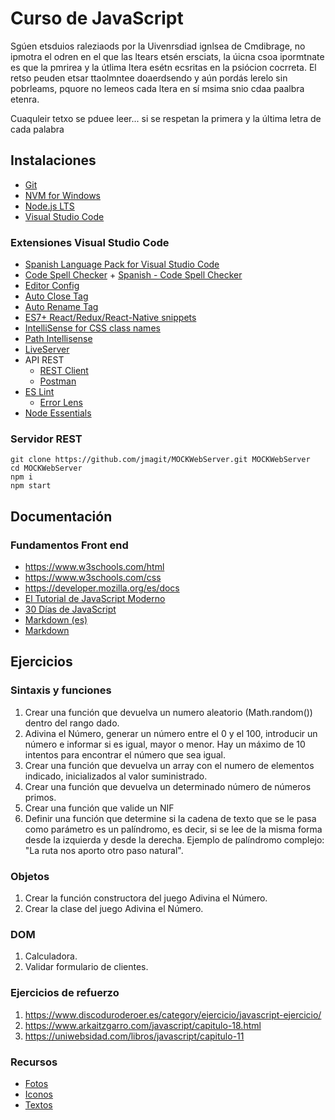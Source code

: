 # Curso de JavaScript

Sgúen etsduios raleziaods por la Uivenrsdiad ignlsea de Cmdibrage, no ipmotra el odren en el que las ltears etsén ersciats, la úicna csoa ipormtnate es que la pmrirea y la útlima ltera esétn ecsritas en la psiócion cocrreta. El retso peuden etsar ttaolmntee doaerdsendo y aún pordás lerelo sin pobrleams, pquore no lemeos cada ltera en sí msima snio cdaa paalbra etenra.

Cuaquleir tetxo se pduee leer... si se respetan la primera y la última letra de cada palabra

## Instalaciones

- [Git](https://git-scm.com/)
- [NVM for Windows](https://github.com/coreybutler/nvm-windows/releases)
- [Node.js LTS](https://nodejs.org)
- [Visual Studio Code](http://code.visualstudio.com/)

### Extensiones Visual Studio Code

- [Spanish Language Pack for Visual Studio Code](https://marketplace.visualstudio.com/items?itemName=MS-CEINTL.vscode-language-pack-es)
- [Code Spell Checker](https://marketplace.visualstudio.com/items?itemName=streetsidesoftware.code-spell-checker) + [Spanish - Code Spell Checker](https://marketplace.visualstudio.com/items?itemName=streetsidesoftware.code-spell-checker-spanish)
- [Editor Config](https://marketplace.visualstudio.com/items?itemName=EditorConfig.EditorConfig)
- [Auto Close Tag](https://marketplace.visualstudio.com/items?itemName=formulahendry.auto-close-tag)
- [Auto Rename Tag](https://marketplace.visualstudio.com/items?itemName=formulahendry.auto-rename-tag)
- [ES7+ React/Redux/React-Native snippets](https://marketplace.visualstudio.com/items?itemName=dsznajder.es7-react-js-snippets)
- [IntelliSense for CSS class names](https://marketplace.visualstudio.com/items?itemName=Zignd.html-css-class-completion)
- [Path Intellisense](https://marketplace.visualstudio.com/items?itemName=christian-kohler.path-intellisense)
- [LiveServer](https://marketplace.visualstudio.com/items?itemName=ritwickdey.LiveServer)
- API REST
  - [REST Client](https://marketplace.visualstudio.com/items?itemName=humao.rest-client)
  - [Postman](https://marketplace.visualstudio.com/items?itemName=Postman.postman-for-vscode)
- [ES Lint](https://marketplace.visualstudio.com/items?itemName=dbaeumer.vscode-eslint)
  - [Error Lens](https://marketplace.visualstudio.com/items?itemName=usernamehw.errorlens)
- [Node Essentials](https://marketplace.visualstudio.com/items?itemName=afractal.node-essentials)

### Servidor REST

    git clone https://github.com/jmagit/MOCKWebServer.git MOCKWebServer
    cd MOCKWebServer
    npm i
    npm start

## Documentación

### Fundamentos Front end

- <https://www.w3schools.com/html>
- <https://www.w3schools.com/css>
- <https://developer.mozilla.org/es/docs>
- [El Tutorial de JavaScript Moderno](https://es.javascript.info/)
- [30 Días de JavaScript](https://github.com/Asabeneh/30-Days-Of-JavaScript)
- [Markdown (es)](https://markdown.es/sintaxis-markdown/)
- [Markdown](https://www.markdownguide.org/basic-syntax/)

## Ejercicios

### Sintaxis y funciones

1. Crear una función que devuelva un numero aleatorio (Math.random()) dentro del rango dado.
2. Adivina el Número, generar un número entre el 0 y el 100, introducir un número e informar si es igual, mayor o menor. Hay un máximo de 10 intentos para encontrar el número que sea igual.
3. Crear una función que devuelva un array con el numero de elementos indicado, inicializados al valor suministrado.
4. Crear una función que devuelva un determinado número de números primos.
5. Crear una función que valide un NIF
6. Definir una función que determine si la cadena de texto que se le pasa como parámetro es un palíndromo, es decir, si se lee de la misma forma desde la izquierda y desde la derecha. Ejemplo de palíndromo complejo: "La ruta nos aporto otro paso natural".

### Objetos

1. Crear la función constructora del juego Adivina el Número.
2. Crear la clase del juego Adivina el Número.

### DOM

1. Calculadora.
2. Validar formulario de clientes.

### Ejercicios de refuerzo

  1. <https://www.discoduroderoer.es/category/ejercicio/javascript-ejercicio/>
  2. <https://www.arkaitzgarro.com/javascript/capitulo-18.html>
  3. <https://uniwebsidad.com/libros/javascript/capitulo-11>

### Recursos

- [Fotos](https://picsum.photos/)
- [Iconos](https://fontawesome.com/)
- [Textos](https://www.lipsum.com/)
